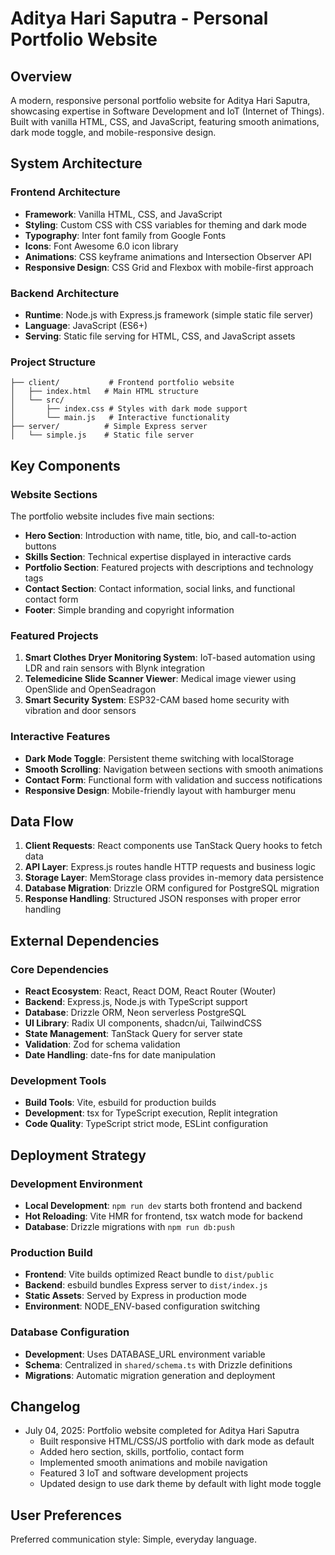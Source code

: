 # Aditya Hari Saputra - Personal Portfolio Website

## Overview

A modern, responsive personal portfolio website for Aditya Hari Saputra, showcasing expertise in Software Development and IoT (Internet of Things). Built with vanilla HTML, CSS, and JavaScript, featuring smooth animations, dark mode toggle, and mobile-responsive design.

## System Architecture

### Frontend Architecture
- **Framework**: Vanilla HTML, CSS, and JavaScript
- **Styling**: Custom CSS with CSS variables for theming and dark mode
- **Typography**: Inter font family from Google Fonts
- **Icons**: Font Awesome 6.0 icon library
- **Animations**: CSS keyframe animations and Intersection Observer API
- **Responsive Design**: CSS Grid and Flexbox with mobile-first approach

### Backend Architecture
- **Runtime**: Node.js with Express.js framework (simple static file server)
- **Language**: JavaScript (ES6+)
- **Serving**: Static file serving for HTML, CSS, and JavaScript assets

### Project Structure
```
├── client/           # Frontend portfolio website
│   ├── index.html   # Main HTML structure
│   └── src/
│       ├── index.css # Styles with dark mode support
│       └── main.js   # Interactive functionality
├── server/          # Simple Express server
│   └── simple.js    # Static file server
```

## Key Components

### Website Sections
The portfolio website includes five main sections:
- **Hero Section**: Introduction with name, title, bio, and call-to-action buttons
- **Skills Section**: Technical expertise displayed in interactive cards
- **Portfolio Section**: Featured projects with descriptions and technology tags
- **Contact Section**: Contact information, social links, and functional contact form
- **Footer**: Simple branding and copyright information

### Featured Projects
1. **Smart Clothes Dryer Monitoring System**: IoT-based automation using LDR and rain sensors with Blynk integration
2. **Telemedicine Slide Scanner Viewer**: Medical image viewer using OpenSlide and OpenSeadragon
3. **Smart Security System**: ESP32-CAM based home security with vibration and door sensors

### Interactive Features
- **Dark Mode Toggle**: Persistent theme switching with localStorage
- **Smooth Scrolling**: Navigation between sections with smooth animations
- **Contact Form**: Functional form with validation and success notifications
- **Responsive Design**: Mobile-friendly layout with hamburger menu

## Data Flow

1. **Client Requests**: React components use TanStack Query hooks to fetch data
2. **API Layer**: Express.js routes handle HTTP requests and business logic
3. **Storage Layer**: MemStorage class provides in-memory data persistence
4. **Database Migration**: Drizzle ORM configured for PostgreSQL migration
5. **Response Handling**: Structured JSON responses with proper error handling

## External Dependencies

### Core Dependencies
- **React Ecosystem**: React, React DOM, React Router (Wouter)
- **Backend**: Express.js, Node.js with TypeScript support
- **Database**: Drizzle ORM, Neon serverless PostgreSQL
- **UI Library**: Radix UI components, shadcn/ui, TailwindCSS
- **State Management**: TanStack Query for server state
- **Validation**: Zod for schema validation
- **Date Handling**: date-fns for date manipulation

### Development Tools
- **Build Tools**: Vite, esbuild for production builds
- **Development**: tsx for TypeScript execution, Replit integration
- **Code Quality**: TypeScript strict mode, ESLint configuration

## Deployment Strategy

### Development Environment
- **Local Development**: `npm run dev` starts both frontend and backend
- **Hot Reloading**: Vite HMR for frontend, tsx watch mode for backend
- **Database**: Drizzle migrations with `npm run db:push`

### Production Build
- **Frontend**: Vite builds optimized React bundle to `dist/public`
- **Backend**: esbuild bundles Express server to `dist/index.js`
- **Static Assets**: Served by Express in production mode
- **Environment**: NODE_ENV-based configuration switching

### Database Configuration
- **Development**: Uses DATABASE_URL environment variable
- **Schema**: Centralized in `shared/schema.ts` with Drizzle definitions
- **Migrations**: Automatic migration generation and deployment

## Changelog

- July 04, 2025: Portfolio website completed for Aditya Hari Saputra
  - Built responsive HTML/CSS/JS portfolio with dark mode as default
  - Added hero section, skills, portfolio, contact form
  - Implemented smooth animations and mobile navigation
  - Featured 3 IoT and software development projects
  - Updated design to use dark theme by default with light mode toggle

## User Preferences

Preferred communication style: Simple, everyday language.